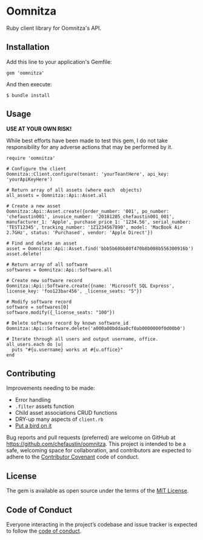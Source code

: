 # Oomnitza

Ruby client library for Oomnitza's API.

## Installation

Add this line to your application's Gemfile:

    gem 'oomnitza'

And then execute:

    $ bundle install


## Usage

**USE AT YOUR OWN RISK!**

While best efforts have been made to test this gem, I do not take responsibility for any adverse actions that may be performed by it.

```
require 'oomnitza'

# Configure the client
Oomnitza::Client.configure(tenant: 'yourTeantHere', api_key: 'yourApiKeyHere')

# Return array of all assets (where each  objects)
all_assets = Oomnitza::Api::Asset.all

# Create a new asset
Oomnitza::Api::Asset.create({order_number: '001', po_number: 'chefaustin001', invoice_number: '20181205_chefaustin001_001', manufacturer_1: 'Apple', purchase_price_1: '1234.56', serial_number: 'TEST12345', tracking_number: '1Z1234567890', model: 'MacBook Air 2.7GHz', status: 'Purchased', vendor: 'Apple Direct'})

# Find and delete an asset
asset = Oomnitza::Api::Asset.find('bbb5b60bb80f470b8b008b556300916b')
asset.delete!

# Return array of all software
softwares = Oomnitza::Api::Software.all

# Create new software record
Oomnitza::Api::Software.create({name: 'Microsoft SQL Express', license_key: 'foo123bar456', _license_seats: "5"})

# Modify software record
software = softwares[0]
software.modify({_license_seats: "100"})

# Delete software record by known software_id
Oomnitza::Api::Software.delete('a000a00bddaa0cf0ab0000000f0d00b0')

# Iterate through all users and output username, office.
all_users.each do |u|
  puts "#{u.username} works at #{u.office}"
end

```

## Contributing

Improvements needing to be made:

- Error handling
- `.filter` assets function
- Child asset associations CRUD functions
- DRY-up many aspects of `client.rb`
- [Put a bird on it](https://www.youtube.com/watch?v=iHmLljk2t8M)

Bug reports and pull requests (preferred) are welcome on GitHub at https://github.com/chefaustin/oomnitza. This project is intended to be a safe, welcoming space for collaboration, and contributors are expected to adhere to the [Contributor Covenant](http://contributor-covenant.org) code of conduct.

## License

The gem is available as open source under the terms of the [MIT License](https://opensource.org/licenses/MIT).

## Code of Conduct

Everyone interacting in the project’s codebase and issue tracker is expected to follow the [code of conduct](https://github.com/chefaustin/oomnitza/blob/master/CODE_OF_CONDUCT.md).
